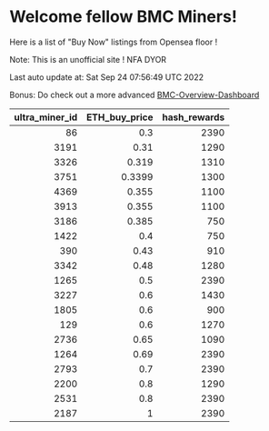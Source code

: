 # Welcome fellow BMC Miners!
Here is a list of "Buy Now" listings from Opensea floor !

Note: This is an unofficial site ! NFA DYOR

Last auto update at: Sat Sep 24 07:56:49 UTC 2022

Bonus: Do check out a more advanced [BMC-Overview-Dashboard](https://dune.com/defifunk/BMC-Overview-Dashboard)


|   ultra_miner_id |   ETH_buy_price |   hash_rewards |
|-----------------:|----------------:|---------------:|
|               86 |          0.3    |           2390 |
|             3191 |          0.31   |           1290 |
|             3326 |          0.319  |           1310 |
|             3751 |          0.3399 |           1300 |
|             4369 |          0.355  |           1100 |
|             3913 |          0.355  |           1100 |
|             3186 |          0.385  |            750 |
|             1422 |          0.4    |            750 |
|              390 |          0.43   |            910 |
|             3342 |          0.48   |           1280 |
|             1265 |          0.5    |           2390 |
|             3227 |          0.6    |           1430 |
|             1805 |          0.6    |            900 |
|              129 |          0.6    |           1270 |
|             2736 |          0.65   |           1090 |
|             1264 |          0.69   |           2390 |
|             2793 |          0.7    |           2390 |
|             2200 |          0.8    |           1290 |
|             2531 |          0.8    |           2390 |
|             2187 |          1      |           2390 |